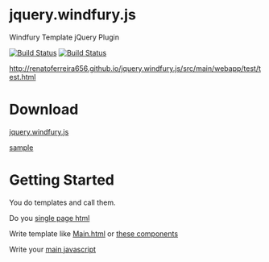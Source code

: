 jquery.windfury.js
========================================

Windfury Template jQuery Plugin

[![Build Status](https://travis-ci.org/renatoferreira656/jquery.windfury.js.png?branch=master)](https://travis-ci.org/renatoferreira656/jquery.windfury.js)
[![Build Status](https://api.shippable.com/projects/5414d8b3f82ab7ebd69ca70c/badge?branchName=master)](https://app.shippable.com/projects/5414d8b3f82ab7ebd69ca70c/builds/latest)

http://renatoferreira656.github.io/jquery.windfury.js/src/main/webapp/test/test.html

Download
========================================

[jquery.windfury.js](http://renatoferreira656.github.io/jquery.windfury.js/src/main/webapp/js/jquery.windfury.js)

[sample](https://github.com/renatoferreira656/jquery.windfury.js/releases/download/v1.0.0/windfury.zip)
    
Getting Started
========================================

You do templates and call them.

Do you [single page html](./src/main/webapp/sample.html)

Write template like [Main.html](./src/main/webapp/page/Main.html) or [these components](./src/main/webapp/comp)

Write your [main javascript](./src/main/webapp/js/main.js)









